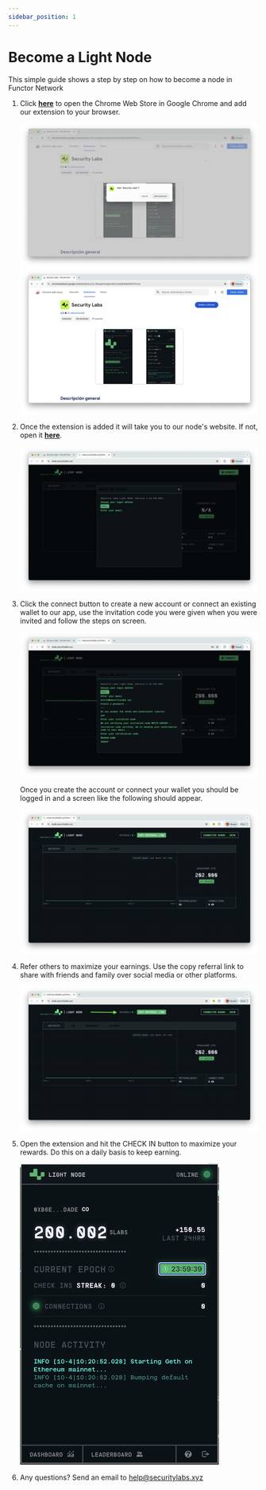 ```yaml
---
sidebar_position: 1
---
```


# Become a Light Node

This simple guide shows a step by step on how to become a node in Functor Network

1. Click **[here](https://chromewebstore.google.com/detail/security-labs/gahmmgacnfeohncipkjfjfbdlpbfkfhi)** to open the Chrome Web Store in Google Chrome and add our extension to your browser.

    ![Local image](../../static/img/become-a-light-node/extension_confirm_add.png)
    ![Local image](../../static/img/become-a-light-node/extension_add.png)

2. Once the extension is added it will take you to our node's website. If not, open it **[here](https://node.securitylabs.xyz)**.

    ![Local image](../../static/img/become-a-light-node/node_website.png)

3. Click the connect button to create a new account or connect an existing wallet to our app, use the invitation code you were given when you were invited and follow the steps on screen.

    ![Local image](../../static/img/become-a-light-node/node_account_created.png)

    Once you create the account or connect your wallet you should be logged in and a screen like the following should appear.

    ![Local image](../../static/img/become-a-light-node/connected.png)

4. Refer others to maximize your earnings. Use the copy referral link to share with friends and family over social media or other platforms.

    ![Local image](../../static/img/become-a-light-node/referral_connected.png)

5. Open the extension and hit the CHECK IN button to maximize your rewards. Do this on a daily basis to keep earning.

    ![Local image](../../static/img/become-a-light-node/node_check_in_400.png)

6. Any questions? Send an email to help@securitylabs.xyz
